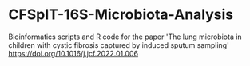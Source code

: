 # CFSpIT-16S-Microbiota-Analysis
Bioinformatics scripts and R code for the paper 'The lung microbiota in children with cystic fibrosis captured by induced sputum sampling'
https://doi.org/10.1016/j.jcf.2022.01.006
